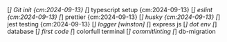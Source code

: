 [*] Git init {cm:2024-09-13}
[*] typescript setup {cm:2024-09-13}
[*] eslint {cm:2024-09-13}
[*] prettier {cm:2024-09-13}
[*] husky {cm:2024-09-13}
[*] jest testing {cm:2024-09-13}
[*] logger [winston]
[*] express js
[*] dot env
[*] database
[*] first code
[*] colorfull terminal
[*] commitlinting
[*] db-migration
